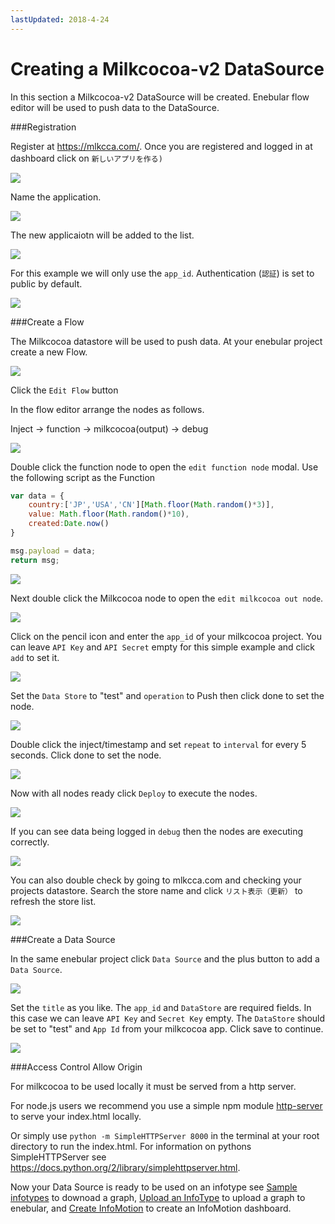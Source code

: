 ```yaml
---
lastUpdated: 2018-4-24
---
```


# Creating a Milkcocoa-v2 DataSource 

In this section a Milkcocoa-v2 DataSource will be created. 
Enebular flow editor will be used to push data to the DataSource. 

###Registration

Register at https://mlkcca.com/. 
Once you are registered and logged in at dashboard click on `新しいアプリを作る)`　

![](/_asset/images/InfoMotion/datasources/milkcocoa-v2/app-list.png) 


Name the application. 

![](/_asset/images/InfoMotion/datasources/milkcocoa-v2/name-app.png) 

The new applicaiotn will be added to the list. 

![](/_asset/images/InfoMotion/datasources/milkcocoa-v2/new-app-list.png) 

For this example we will only use the `app_id`. 
Authentication (`認証`) is set to public by default. 

![](/_asset/images/InfoMotion/datasources/milkcocoa-v2/app-dashboard.png) 


###Create a Flow 

The Milkcocoa datastore will be used to push data.
At your enebular project create a new Flow. 

![](/_asset/images/InfoMotion/datasources/milkcocoa-v2/create-flow.png)

Click the `Edit Flow` button 

In the flow editor arrange the nodes as follows. 

Inject -> function -> milkcocoa(output) -> debug 

![](/_asset/images/InfoMotion/datasources/milkcocoa-v2/flow.png)

Double click the function node to open the `edit function node` modal. 
Use the following script as the Function

```javascript
var data = {
    country:['JP','USA','CN'][Math.floor(Math.random()*3)],
    value: Math.floor(Math.random()*10),
    created:Date.now()
}

msg.payload = data; 
return msg;
```

![](/_asset/images/InfoMotion/datasources/milkcocoa-v2/function-node.png)


Next double click the Milkcocoa node to open the `edit milkcocoa out node`. 

![](/_asset/images/InfoMotion/datasources/milkcocoa-v2/edit-milkcocoa-node.png) 

Click on the pencil icon and enter the `app_id` of your milkcocoa project. 
You can leave `API Key` and `API Secret` empty for this simple example and 
click `add` to set it. 

![](/_asset/images/InfoMotion/datasources/milkcocoa-v2/set-app-id.png) 


Set the `Data Store` to "test" and `operation` to Push then click done to set the node. 

![](/_asset/images/InfoMotion/datasources/milkcocoa-v2/milkcocoa-node-settings.png) 


Double click the inject/timestamp and set `repeat` to `interval` for every 5 seconds. 
Click done to set the node. 

![](/_asset/images/InfoMotion/datasources/milkcocoa-v2/timestamp-node.png) 


Now with all nodes ready click `Deploy` to execute the nodes. 

![](/_asset/images/InfoMotion/datasources/milkcocoa-v2/deploybutton.png) 


If you can see data being logged in `debug` then the nodes are executing correctly. 

![](/_asset/images/InfoMotion/datasources/milkcocoa-v2/debug-log.png) 

You can also double check by going to mlkcca.com  and checking your projects datastore.
Search the store name and click `リスト表示（更新）` to refresh the store list. 

![](/_asset/images/InfoMotion/datasources/milkcocoa-v2/store.png) 

###Create a Data Source 

In the same enebular project click `Data Source` and the plus button to add a 
`Data Source`. 

![](/_asset/images/InfoMotion/datasources/milkcocoa-v2/data-source.png) 


Set the `title` as you like. The `app_id` and `DataStore` are required fields. 
In this case we can leave `API Key` and `Secret Key` empty. 
The `DataStore` should be set to "test" and `App Id` from your milkcocoa app. 
Click save to continue. 

![](/_asset/images/InfoMotion/datasources/milkcocoa-v2/settings.png) 


###Access Control Allow Origin 

For milkcocoa to be used locally it must be 
served from a http server. 

For node.js users we recommend you use a simple npm module [http-server](https://www.npmjs.com/package/http-server) to serve your index.html locally. 

Or simply use 
`python -m SimpleHTTPServer 8000` in the terminal at your root directory to run the index.html.
For information on pythons SimpleHTTPServer see 
https://docs.python.org/2/library/simplehttpserver.html. 

Now your Data Source is ready to be used on an infotype see 
[Sample infotypes](./SampleInfoTypes.md) to downoad a graph, 
[Upload an InfoType](./UploadInfoType.md) to upload a graph to enebular, 
and [Create InfoMotion](./CreateInfoMotion.md) to create an InfoMotion dashboard. 

